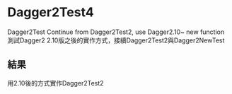 # Dagger2Test4
Dagger2Test Continue from Dagger2Test2, use Dagger2.10~ new function  
測試Dagger2 2.10版之後的實作方式，接續Dagger2Test2與Dagger2NewTest  

## 結果 ##
用2.10後的方式實作Dagger2Test2
